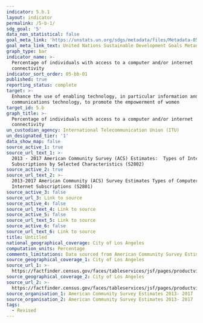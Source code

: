```yaml
---
indicator: 5.b.1
layout: indicator
permalink: /5-b-1/
sdg_goal: '5'
data_non_statistical: false
goal_meta_link: 'https://unstats.un.org/sdgs/metadata/files/Metadata-05-0B-01.pdf'
goal_meta_link_text: United Nations Sustainable Development Goals Metadata (PDF 211 KB)
graph_type: bar
indicator_name: >-
  Percentage of individuals with access to a computer and/or internet
  connectivity
indicator_sort_order: 05-bb-01
published: true
reporting_status: complete
target: >-
  Enhance the use of enabling technology, in particular information and
  communications technology, to promote the empowerment of women
target_id: 5.b
graph_title: >-
  Percentage of individuals with access to a computer and/or internet
  connectivity
un_custodian_agency: International Telecommunication Union (ITU)
un_designated_tier: '1'
data_show_map: false
source_active_1: true
source_url_text_1: >-
  2013 - 2017 American Community Survey (ACS) Estimates:  Types of Internet
  Subscriptions by Selected Characteristics (S2802)
source_active_2: true
source_url_text_2: >-
  2013-2017 American Community (ACS) Survey Estimates Types of Computers and
  Internet Subscriptions (S2801)
source_active_3: false
source_url_3: Link to source
source_active_4: false
source_url_text_4: Link to source
source_active_5: false
source_url_text_5: Link to source
source_active_6: false
source_url_text_6: Link to source
title: Untitled
national_geographical_coverage: City of Los Angeles
computation_units: Percentage
comments_limitations: Data sourced from American Community Survey Estimates 2013 - 2017
source_geographical_coverage_1: City of Los Angeles
source_url_1: >-
  https://factfinder.census.gov/faces/tableservices/jsf/pages/productview.xhtml?pid=ACS_17_1YR_S2802&prodType=table
source_geographical_coverage_2: City of Los Angeles
source_url_2: >-
  https://factfinder.census.gov/faces/tableservices/jsf/pages/productview.xhtml?pid=ACS_17_5YR_S2801&prodType=table
source_organisation_1: American Community Survey Estimates 2013- 2017
source_organisation_2: American Community Survey Estimates 2013- 2017
tags:
  - Revised
---
```

